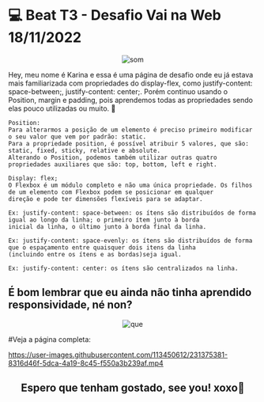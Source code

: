 # 💻 Beat T3 - Desafio Vai na Web 18/11/2022
<div align="center">

![som](https://user-images.githubusercontent.com/113450612/231364821-96307a05-02eb-40d3-a4fa-145280693e5d.gif)

</div>

Hey, meu nome é Karina e essa é uma página de desafio onde eu já estava mais familiarizada com propriedades do display-flex, como justify-content: space-between;, justify-content: center;.
Porém continuo usando o Position, margin e padding, pois aprendemos todas as propriedades sendo elas pouco utilizadas ou muito. 🚀 

```sd
Position: 
Para alterarmos a posição de um elemento é preciso primeiro modificar o seu valor que vem por padrão: static. 
Para a propriedade position, é possível atribuir 5 valores, que são: static, fixed, sticky, relative e absolute.
Alterando o Position, podemos também utilizar outras quatro propriedades auxiliares que são: top, bottom, left e right.

Display: flex;
O Flexbox é um módulo completo e não uma única propriedade. Os filhos de um elemento com Flexbox podem se posicionar em qualquer
direção e pode ter dimensões flexíveis para se adaptar.

Ex: justify-content: space-between: os ítens são distribuídos de forma igual ao longo da linha; o primeiro ítem junto à borda 
inicial da linha, o último junto à borda final da linha.

Ex: justify-content: space-evenly: os ítens são distribuídos de forma que o espaçamento entre quaisquer dois itens da linha 
(incluindo entre os ítens e as bordas)seja igual.

Ex: justify-content: center: os ítens são centralizados na linha.
```

## É bom lembrar que eu ainda não tinha aprendido responsividade, né non?

<div align="center">

![que](https://user-images.githubusercontent.com/113450612/231374920-3e0898ff-ab61-42ff-9f96-90cb8989c02a.gif)

</div>

#Veja a página completa:



https://user-images.githubusercontent.com/113450612/231375381-8316d46f-5dca-4a19-8c45-f550a3b239af.mp4



<h2 align="center"> Espero que tenham gostado, see you! xoxo👋 </h2>


